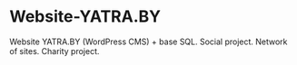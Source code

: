 # Website-YATRA.BY
Website YATRA.BY (WordPress CMS) + base SQL. Social project. Network of sites. Charity project.
